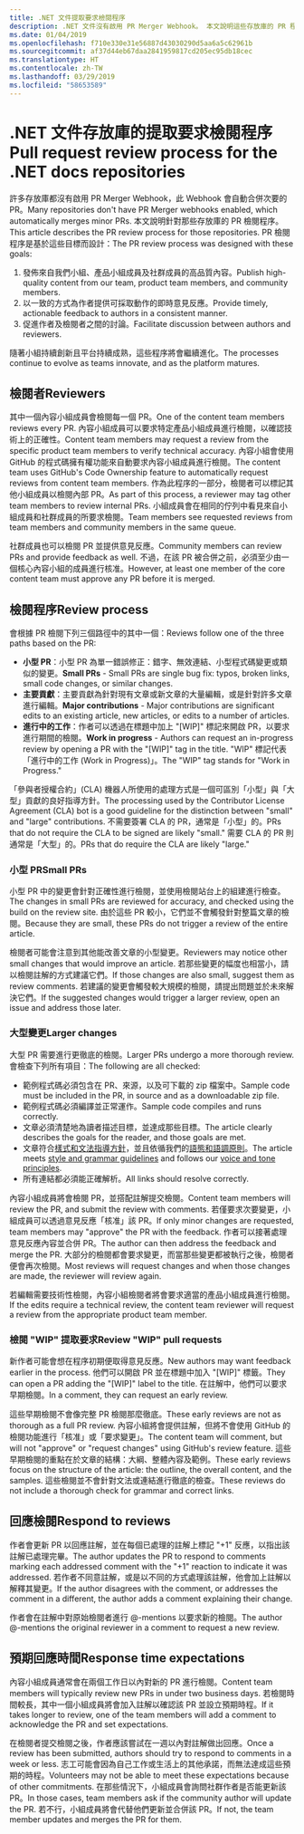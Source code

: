 ```yaml
---
title: .NET 文件提取要求檢閱程序
description: .NET 文件沒有啟用 PR Merger Webhook。 本文說明這些存放庫的 PR 程序
ms.date: 01/04/2019
ms.openlocfilehash: f710e330e31e56887d43030290d5aa6a5c62961b
ms.sourcegitcommit: af37d44eb67daa2841959817cd205ec95db18cec
ms.translationtype: HT
ms.contentlocale: zh-TW
ms.lasthandoff: 03/29/2019
ms.locfileid: "58653589"
---
```

# <a name="pull-request-review-process-for-the-net-docs-repositories"></a><span data-ttu-id="1aff1-104">.NET 文件存放庫的提取要求檢閱程序</span><span class="sxs-lookup"><span data-stu-id="1aff1-104">Pull request review process for the .NET docs repositories</span></span>

<span data-ttu-id="1aff1-105">許多存放庫都沒有啟用 PR Merger Webhook，此 Webhook 會自動合併次要的 PR。</span><span class="sxs-lookup"><span data-stu-id="1aff1-105">Many repositories don't have PR Merger webhooks enabled, which automatically merges minor PRs.</span></span> <span data-ttu-id="1aff1-106">本文說明針對那些存放庫的 PR 檢閱程序。</span><span class="sxs-lookup"><span data-stu-id="1aff1-106">This article describes the PR review process for those repositories.</span></span> <span data-ttu-id="1aff1-107">PR 檢閱程序是基於這些目標而設計：</span><span class="sxs-lookup"><span data-stu-id="1aff1-107">The PR review process was designed with these goals:</span></span>

1. <span data-ttu-id="1aff1-108">發佈來自我們小組、產品小組成員及社群成員的高品質內容。</span><span class="sxs-lookup"><span data-stu-id="1aff1-108">Publish high-quality content from our team, product team members, and community members.</span></span>
1. <span data-ttu-id="1aff1-109">以一致的方式為作者提供可採取動作的即時意見反應。</span><span class="sxs-lookup"><span data-stu-id="1aff1-109">Provide timely, actionable feedback to authors in a consistent manner.</span></span>
1. <span data-ttu-id="1aff1-110">促進作者及檢閱者之間的討論。</span><span class="sxs-lookup"><span data-stu-id="1aff1-110">Facilitate discussion between authors and reviewers.</span></span>

<span data-ttu-id="1aff1-111">隨著小組持續創新且平台持續成熟，這些程序將會繼續進化。</span><span class="sxs-lookup"><span data-stu-id="1aff1-111">The processes continue to evolve as teams innovate, and as the platform matures.</span></span>

## <a name="reviewers"></a><span data-ttu-id="1aff1-112">檢閱者</span><span class="sxs-lookup"><span data-stu-id="1aff1-112">Reviewers</span></span>

<span data-ttu-id="1aff1-113">其中一個內容小組成員會檢閱每一個 PR。</span><span class="sxs-lookup"><span data-stu-id="1aff1-113">One of the content team members reviews every PR.</span></span> <span data-ttu-id="1aff1-114">內容小組成員可以要求特定產品小組成員進行檢閱，以確認技術上的正確性。</span><span class="sxs-lookup"><span data-stu-id="1aff1-114">Content team members may request a review from the specific product team members to verify technical accuracy.</span></span> <span data-ttu-id="1aff1-115">內容小組會使用 GitHub 的程式碼擁有權功能來自動要求內容小組成員進行檢閱。</span><span class="sxs-lookup"><span data-stu-id="1aff1-115">The content team uses GitHub's Code Ownership feature to automatically request reviews from content team members.</span></span> <span data-ttu-id="1aff1-116">作為此程序的一部分，檢閱者可以標記其他小組成員以檢閱內部 PR。</span><span class="sxs-lookup"><span data-stu-id="1aff1-116">As part of this process, a reviewer may tag other team members to review internal PRs.</span></span> <span data-ttu-id="1aff1-117">小組成員會在相同的佇列中看見來自小組成員和社群成員的所要求檢閱。</span><span class="sxs-lookup"><span data-stu-id="1aff1-117">Team members see requested reviews from team members and community members in the same queue.</span></span>

<span data-ttu-id="1aff1-118">社群成員也可以檢閱 PR 並提供意見反應。</span><span class="sxs-lookup"><span data-stu-id="1aff1-118">Community members can review PRs and provide feedback as well.</span></span> <span data-ttu-id="1aff1-119">不過，在該 PR 被合併之前，必須至少由一個核心內容小組的成員進行核准。</span><span class="sxs-lookup"><span data-stu-id="1aff1-119">However, at least one member of the core content team must approve any PR before it is merged.</span></span>

## <a name="review-process"></a><span data-ttu-id="1aff1-120">檢閱程序</span><span class="sxs-lookup"><span data-stu-id="1aff1-120">Review process</span></span>

<span data-ttu-id="1aff1-121">會根據 PR 檢閱下列三個路徑中的其中一個：</span><span class="sxs-lookup"><span data-stu-id="1aff1-121">Reviews follow one of the three paths based on the PR:</span></span>

- <span data-ttu-id="1aff1-122">**小型 PR**：小型 PR 為單一錯誤修正：錯字、無效連結、小型程式碼變更或類似的變更。</span><span class="sxs-lookup"><span data-stu-id="1aff1-122">**Small PRs** - Small PRs are single bug fix: typos, broken links, small code changes, or similar changes.</span></span>
- <span data-ttu-id="1aff1-123">**主要貢獻**：主要貢獻為針對現有文章或新文章的大量編輯，或是針對許多文章進行編輯。</span><span class="sxs-lookup"><span data-stu-id="1aff1-123">**Major contributions** - Major contributions are significant edits to an existing article, new articles, or edits to a number of articles.</span></span>
- <span data-ttu-id="1aff1-124">**進行中的工作**：作者可以透過在標題中加上 "[WIP]" 標記來開啟 PR，以要求進行期間的檢閱。</span><span class="sxs-lookup"><span data-stu-id="1aff1-124">**Work in progress** - Authors can request an in-progress review by opening a PR with the "[WIP]" tag in the title.</span></span> <span data-ttu-id="1aff1-125">"WIP" 標記代表「進行中的工作 (Work in Progress)」。</span><span class="sxs-lookup"><span data-stu-id="1aff1-125">The "WIP" tag stands for "Work in Progress."</span></span> 

<span data-ttu-id="1aff1-126">「參與者授權合約」(CLA) 機器人所使用的處理方式是一個可區別「小型」與「大型」貢獻的良好指導方針。</span><span class="sxs-lookup"><span data-stu-id="1aff1-126">The processing used by the Contributor License Agreement (CLA) bot is a good guideline for the distinction between "small" and "large" contributions.</span></span> <span data-ttu-id="1aff1-127">不需要簽署 CLA 的 PR，通常是「小型」的。</span><span class="sxs-lookup"><span data-stu-id="1aff1-127">PRs that do not require the CLA to be signed are likely "small."</span></span> <span data-ttu-id="1aff1-128">需要 CLA 的 PR 則通常是「大型」的。</span><span class="sxs-lookup"><span data-stu-id="1aff1-128">PRs that do require the CLA are likely "large."</span></span>

### <a name="small-prs"></a><span data-ttu-id="1aff1-129">小型 PR</span><span class="sxs-lookup"><span data-stu-id="1aff1-129">Small PRs</span></span>

<span data-ttu-id="1aff1-130">小型 PR 中的變更會針對正確性進行檢閱，並使用檢閱站台上的組建進行檢查。</span><span class="sxs-lookup"><span data-stu-id="1aff1-130">The changes in small PRs are reviewed for accuracy, and checked using the build on the review site.</span></span> <span data-ttu-id="1aff1-131">由於這些 PR 較小，它們並不會觸發針對整篇文章的檢閱。</span><span class="sxs-lookup"><span data-stu-id="1aff1-131">Because they are small, these PRs do not trigger a review of the entire article.</span></span> 

<span data-ttu-id="1aff1-132">檢閱者可能會注意到其他能改善文章的小型變更。</span><span class="sxs-lookup"><span data-stu-id="1aff1-132">Reviewers may notice other small changes that would improve an article.</span></span> <span data-ttu-id="1aff1-133">若那些變更的幅度也相當小，請以檢閱註解的方式建議它們。</span><span class="sxs-lookup"><span data-stu-id="1aff1-133">If those changes are also small, suggest them as review comments.</span></span> <span data-ttu-id="1aff1-134">若建議的變更會觸發較大規模的檢閱，請提出問題並於未來解決它們。</span><span class="sxs-lookup"><span data-stu-id="1aff1-134">If the suggested changes would trigger a larger review, open an issue and address those later.</span></span> 

### <a name="larger-changes"></a><span data-ttu-id="1aff1-135">大型變更</span><span class="sxs-lookup"><span data-stu-id="1aff1-135">Larger changes</span></span>

<span data-ttu-id="1aff1-136">大型 PR 需要進行更徹底的檢閱。</span><span class="sxs-lookup"><span data-stu-id="1aff1-136">Larger PRs undergo a more thorough review.</span></span> <span data-ttu-id="1aff1-137">會檢查下列所有項目：</span><span class="sxs-lookup"><span data-stu-id="1aff1-137">The following are all checked:</span></span>

- <span data-ttu-id="1aff1-138">範例程式碼必須包含在 PR、來源，以及可下載的 zip 檔案中。</span><span class="sxs-lookup"><span data-stu-id="1aff1-138">Sample code must be included in the PR, in source and as a downloadable zip file.</span></span>
- <span data-ttu-id="1aff1-139">範例程式碼必須編譯並正常運作。</span><span class="sxs-lookup"><span data-stu-id="1aff1-139">Sample code compiles and runs correctly.</span></span>
- <span data-ttu-id="1aff1-140">文章必須清楚地為讀者描述目標，並達成那些目標。</span><span class="sxs-lookup"><span data-stu-id="1aff1-140">The article clearly describes the goals for the reader, and those goals are met.</span></span>
- <span data-ttu-id="1aff1-141">文章符合[樣式和文法指導方針](dotnet-style-guide.md)，並且依循我們的[語態和語調原則](dotnet-voice-tone.md)。</span><span class="sxs-lookup"><span data-stu-id="1aff1-141">The article meets [style and grammar guidelines](dotnet-style-guide.md) and follows our [voice and tone principles](dotnet-voice-tone.md).</span></span>
- <span data-ttu-id="1aff1-142">所有連結都必須能正確解析。</span><span class="sxs-lookup"><span data-stu-id="1aff1-142">All links should resolve correctly.</span></span>

<span data-ttu-id="1aff1-143">內容小組成員將會檢閱 PR，並搭配註解提交檢閱。</span><span class="sxs-lookup"><span data-stu-id="1aff1-143">Content team members will review the PR, and submit the review with comments.</span></span> <span data-ttu-id="1aff1-144">若僅要求次要變更，小組成員可以透過意見反應「核准」該 PR。</span><span class="sxs-lookup"><span data-stu-id="1aff1-144">If only minor changes are requested, team members may "approve" the PR with the feedback.</span></span> <span data-ttu-id="1aff1-145">作者可以接著處理意見反應內容並合併 PR。</span><span class="sxs-lookup"><span data-stu-id="1aff1-145">The author can then address the feedback and merge the PR.</span></span> <span data-ttu-id="1aff1-146">大部分的檢閱都會要求變更，而當那些變更都被執行之後，檢閱者便會再次檢閱。</span><span class="sxs-lookup"><span data-stu-id="1aff1-146">Most reviews will request changes and when those changes are made, the reviewer will review again.</span></span>

<span data-ttu-id="1aff1-147">若編輯需要技術性檢閱，內容小組檢閱者將會要求適當的產品小組成員進行檢閱。</span><span class="sxs-lookup"><span data-stu-id="1aff1-147">If the edits require a technical review, the content team reviewer will request a review from the appropriate product team member.</span></span>

### <a name="review-wip-pull-requests"></a><span data-ttu-id="1aff1-148">檢閱 "WIP" 提取要求</span><span class="sxs-lookup"><span data-stu-id="1aff1-148">Review "WIP" pull requests</span></span>

<span data-ttu-id="1aff1-149">新作者可能會想在程序初期便取得意見反應。</span><span class="sxs-lookup"><span data-stu-id="1aff1-149">New authors may want feedback earlier in the process.</span></span> <span data-ttu-id="1aff1-150">他們可以開啟 PR 並在標題中加入 "[WIP]" 標籤。</span><span class="sxs-lookup"><span data-stu-id="1aff1-150">They can open a PR adding the "[WIP]" label to the title.</span></span> <span data-ttu-id="1aff1-151">在註解中，他們可以要求早期檢閱。</span><span class="sxs-lookup"><span data-stu-id="1aff1-151">In a comment, they can request an early review.</span></span>

<span data-ttu-id="1aff1-152">這些早期檢閱不會像完整 PR 檢閱那麼徹底。</span><span class="sxs-lookup"><span data-stu-id="1aff1-152">These early reviews are not as thorough as a full PR review.</span></span> <span data-ttu-id="1aff1-153">內容小組將會提供註解，但將不會使用 GitHub 的檢閱功能進行「核准」或「要求變更」。</span><span class="sxs-lookup"><span data-stu-id="1aff1-153">The content team will comment, but will not "approve" or "request changes" using GitHub's review feature.</span></span> <span data-ttu-id="1aff1-154">這些早期檢閱的重點在於文章的結構：大綱、整體內容及範例。</span><span class="sxs-lookup"><span data-stu-id="1aff1-154">These early reviews focus on the structure of the article: the outline, the overall content, and the samples.</span></span> <span data-ttu-id="1aff1-155">這些檢閱並不會針對文法或連結進行徹底的檢查。</span><span class="sxs-lookup"><span data-stu-id="1aff1-155">These reviews do not include a thorough check for grammar and correct links.</span></span>

## <a name="respond-to-reviews"></a><span data-ttu-id="1aff1-156">回應檢閱</span><span class="sxs-lookup"><span data-stu-id="1aff1-156">Respond to reviews</span></span>

<span data-ttu-id="1aff1-157">作者會更新 PR 以回應註解，並在每個已處理的註解上標記 "+1" 反應，以指出該註解已處理完畢。</span><span class="sxs-lookup"><span data-stu-id="1aff1-157">The author updates the PR to respond to comments marking each addressed comment with the "+1" reaction to indicate it was addressed.</span></span> <span data-ttu-id="1aff1-158">若作者不同意註解，或是以不同的方式處理該註解，他會加上註解以解釋其變更。</span><span class="sxs-lookup"><span data-stu-id="1aff1-158">If the author disagrees with the comment, or addresses the comment in a different, the author adds a comment explaining their change.</span></span>

<span data-ttu-id="1aff1-159">作者會在註解中對原始檢閱者進行 @-mentions 以要求新的檢閱。</span><span class="sxs-lookup"><span data-stu-id="1aff1-159">The author @-mentions the original reviewer in a comment to request a new review.</span></span> 

## <a name="response-time-expectations"></a><span data-ttu-id="1aff1-160">預期回應時間</span><span class="sxs-lookup"><span data-stu-id="1aff1-160">Response time expectations</span></span>

<span data-ttu-id="1aff1-161">內容小組成員通常會在兩個工作日以內對新的 PR 進行檢閱。</span><span class="sxs-lookup"><span data-stu-id="1aff1-161">Content team members will typically review new PRs in under two business days.</span></span> <span data-ttu-id="1aff1-162">若檢閱時間較長，其中一個小組成員將會加入註解以確認該 PR 並設立預期時程。</span><span class="sxs-lookup"><span data-stu-id="1aff1-162">If it takes longer to review, one of the team members will add a comment to acknowledge the PR and set expectations.</span></span>

<span data-ttu-id="1aff1-163">在檢閱者提交檢閱之後，作者應該嘗試在一週以內對註解做出回應。</span><span class="sxs-lookup"><span data-stu-id="1aff1-163">Once a review has been submitted, authors should try to respond to comments in a week or less.</span></span> <span data-ttu-id="1aff1-164">志工可能會因為自己工作或生活上的其他承諾，而無法達成這些預期的時程。</span><span class="sxs-lookup"><span data-stu-id="1aff1-164">Volunteers may not be able to meet these expectations because of other commitments.</span></span> <span data-ttu-id="1aff1-165">在那些情況下，小組成員會詢問社群作者是否能更新該 PR。</span><span class="sxs-lookup"><span data-stu-id="1aff1-165">In those cases, team members ask if the community author will update the PR.</span></span> <span data-ttu-id="1aff1-166">若不行，小組成員將會代替他們更新並合併該 PR。</span><span class="sxs-lookup"><span data-stu-id="1aff1-166">If not, the team member updates and merges the PR for them.</span></span>
